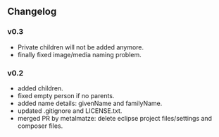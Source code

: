 ## Changelog

### v0.3
- Private children will not be added anymore.
- finally fixed image/media naming problem.

### v0.2
- added children.
- fixed empty person if no parents.
- added name details: givenName and familyName.
- updated .gitignore and LICENSE.txt.
- merged PR by metalmatze: delete eclipse project files/settings and composer files.
